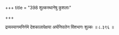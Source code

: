 +++
title = "398 शुल्कस्थानेषु कुशलाः"

+++

द्रव्यस्यागमनिर्गमे देशकालापेक्षया अर्घनिपातेन विंशभागः शुल्कः ॥ ८.३९६ ॥
